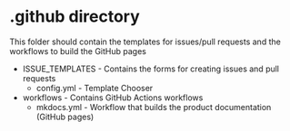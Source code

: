 .github directory
====================
This folder should contain the templates for issues/pull requests and the workflows to build the GitHub pages

* ISSUE_TEMPLATES - Contains the forms for creating issues and pull requests
    * config.yml - Template Chooser
* workflows - Contains GitHub Actions workflows
    * mkdocs.yml - Workflow that builds the product documentation (GitHub pages)